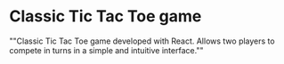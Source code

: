 <h1>Classic Tic Tac Toe game</h1>
<p>""Classic Tic Tac Toe game developed with React. Allows two players to compete in turns in a simple and intuitive interface.""</p>
